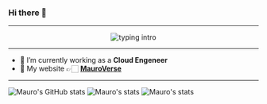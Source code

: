 ### Hi there 👋

---

<p align="center">
<img src="https://readme-typing-svg.herokuapp.com?color=08CE90&center=true&vCenter=true&lines=Hello+There!!!;My+name's+Mauro+Marzocca.;I'm+a+full-stack+developer." alt="typing intro">
</p>

---

- 🔭 I’m currently working as a **Cloud Engeneer**
- 🚀 My website 👉🏻 <a href="https://mauromarzocca.github.io/mauroverse/" target="blank">**MauroVerse**</a>

---

<!-- ![Mauro's GitHub stats](https://github-readme-stats.vercel.app/api?username=mauromarzocca&theme=tokyonight)
 -->
<p align="center">

![Mauro's GitHub stats](https://github-readme-stats.vercel.app/api?username=mauromarzocca&show_icons=true&count_private=true&include_all_commits=true&theme=codeSTACKr&title_color=e73737&icon_color=e73737&border_color=0d1017&bg_color=0e1118)
![Mauro's stats](https://github-readme-stats.vercel.app/api/top-langs/?username=mauromarzocca&layout=compact&langs_count=7&theme=codeSTACKr&title_color=e73737&icon_color=e73737&border_color=0e1118&bg_color=0e1118)
![Mauro's stats](https://github-readme-streak-stats.herokuapp.com/?user=farshadz1997&theme=dark&ring=e73737&currStreakNum=ffffff&hide_border=true&background=0E1118)
</p>

<!--
![git-image](https://avatars.githubusercontent.com/u/57107500?v=4)

**mauromarzocca/mauromarzocca** is a ✨ _special_ ✨ repository because its `README.md` (this file) appears on your GitHub profile.

Here are some ideas to get you started:

- 🔭 I’m currently working on ...
- 🌱 I’m currently learning ...
- 👯 I’m looking to collaborate on ...
- 🤔 I’m looking for help with ...
- 💬 Ask me about ...
- 📫 How to reach me: ...
- 😄 Pronouns: ...
- ⚡ Fun fact: ...


- 🔭 I’m currently working as a **Cloud Engeneer**

- 🌱 I’m currently learning **FrontEnd development and DevOps**

- 💬 Ask me about **React, NextJS, NodeJS, MongoDB, Mongoose, Express, Firebase.**

- 📫 How to reach me **contact@satnaing.dev**

- 🚀 My website 👉🏻 <a href="https://satnaing.dev" target="blank">https://satnaing.dev</a>

- 📰 My blog 👉🏻 <a href="https://satnaing.dev/blog" target="blank">https://satnaing.dev/blog</a>


-->
